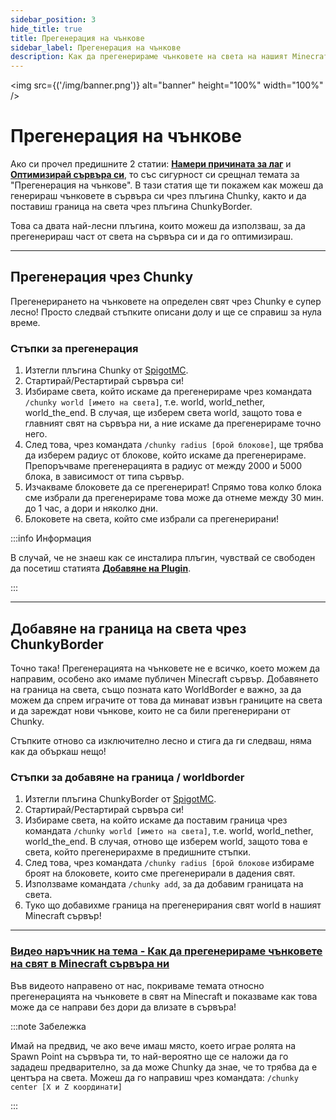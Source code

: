 ```yaml
---
sidebar_position: 3
hide_title: true
title: Прегенерация на чънкове
sidebar_label: Прегенерация на чънкове
description: Как да прегенерираме чънковете на света на нашият Minecraft сървър
---
```


<img src={('/img/banner.png')} alt="banner" height="100%" width="100%" />

<div class="text--center">
<h1>Прегенерация на чънкове</h1>
</div>

Ако си прочел предишните 2 статии: **[Намери причината за лаг](find-cause.md)** и **[Оптимизирай сървъра си](optimization.md)**,
то със сигурност си срещнал темата за "Прегенерация на чънкове". В тази статия ще ти
покажем как можеш да генерираш чънковете в сървъра си чрез плъгина Chunky, както и да поставиш граница на света чрез
плъгина ChunkyBorder.

Това са двата най-лесни плъгина, които можеш да използваш, за да прегенерираш част от света на сървъра си и да го
оптимизираш.

---

## Прегенерация чрез Chunky
Прегенерирането на чънковете на определен свят чрез Chunky е супер лесно! Просто следвай стъпките описани долу и ще се
справиш за нула време.

### Стъпки за прегенерация
1. Изтегли плъгина Chunky от [SpigotMC](https://www.spigotmc.org/resources/chunky.81534/).
2. Стартирай/Рестартирай сървъра си!
3. Избираме света, който искаме да прегенерираме чрез командата ``/chunky world [името на света]``, т.е. world, world_nether, world_the_end. В случая, ще изберем света world, защото това е главният свят на сървъра ни, а ние искаме да прегенерираме точно него.
4. След това, чрез командата ``/chunky radius [брой блокове]``, ще трябва да изберем радиус от блокове, който искаме да прегенерираме. Препоръчваме прегенерацията в радиус от между 2000 и 5000 блока, в зависимост от типа сървър.
5. Изчакваме блоковете да се прегенерират! Спрямо това колко блока сме избрали да прегенерираме това може да отнеме между 30 мин. до 1 час, а дори и няколко дни.
6. Блоковете на света, който сме избрали са прегенерирани!

:::info Информация

В случай, че не знаеш как се инсталира плъгин, чувствай се свободен да посетиш статията
**[Добавяне на Plugin](i18n/bg/docusaurus-plugin-content-docs/current/minecraft/server-owner-guides/general-settings/add-plugin.md)**.

:::

---

## Добавяне на граница на света чрез ChunkyBorder
Точно така! Прегенерацията на чънковете не е всичко, което можем да направим, особено ако имаме публичен Minecraft сървър.
Добавянето на граница на света, също позната като WorldBorder е важно, за да можем да спрем играчите от това да минават
извън границите на света и да зареждат нови чънкове, които не са били прегенерирани от Chunky.

Стъпките отново са изключително лесно и стига да ги следваш, няма как да объркаш нещо!

### Стъпки за добавяне на граница / worldborder
1. Изтегли плъгина ChunkyBorder от [SpigotMC](https://www.spigotmc.org/resources/chunkyborder.84278/).
2. Стартирай/Рестартирай сървъра си!
3. Избираме света, на който искаме да поставим граница чрез командата ``/chunky world [името на света]``, т.е. world, world_nether, world_the_end. В случая, отново ще изберем world, защото това е света, който прегенерирахме в предишните стъпки.
4. След това, чрез командата ``/chunky radius [брой блокове`` избираме броят на блоковете, които сме прегенерирали в дадения свят.
5. Използваме командата ``/chunky add``, за да добавим границата на света.
6. Туко що добавихме граница на прегенерирания свят world в нашият Minecraft сървър!

---

### [Видео наръчник на тема - Как да прегенерираме чънковете на свят в Minecraft сървъра ни](https://www.youtube.com/watch?v=ybXWd0KPfmw)
Във видеото направено от нас, покриваме темата относно прегенерацията на чънковете в свят на Minecraft и показваме
как това може да се направи без дори да влизате в сървъра!

:::note Забележка

Имай на предвид, че ако вече имаш място, което играе ролята на Spawn Point на сървъра ти, то най-вероятно ще се наложи
да го зададеш предварително, за да може Chunky да знае, че то трябва да е центъра на света. Можеш да го направиш чрез
командата: ``/chunky center [X и Z координати]``

:::